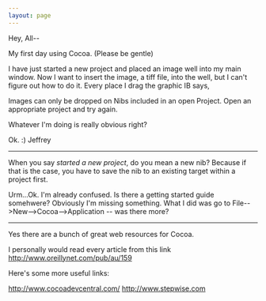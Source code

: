 ```yaml
---
layout: page
---
```


Hey, All--

My first day using Cocoa. (Please be gentle)

I have just started a new project and placed an image well into my main window. Now I want to insert the image, a tiff file, into the well, but I can't figure out how to do it. Every place I drag the graphic IB says, 

Images can only be dropped on Nibs included in an open Project. Open an appropriate project and try again.

Whatever I'm doing is really obvious right?

Ok. :)
Jeffrey

----

When you say *started a new project*, do you mean a new nib? Because if that is the case, you have to save the nib to an existing target within a project first.


Urm...Ok. I'm already confused. Is there a getting started guide somehwere? Obviously I'm missing something. What I did was go to File-->New-->Cocoa-->Application -- was there more?

----

Yes there are a bunch of great web resources for Cocoa.

I personally would read every article from this link http://www.oreillynet.com/pub/au/159

Here's some more useful links:

http://www.cocoadevcentral.com/
http://www.stepwise.com
